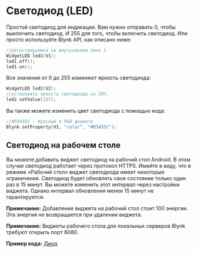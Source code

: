 # Светодиод \(LED\)

Простой светодиод для индикации. Вам нужно отправить 0, чтобы выключить светодиод. И 255 для того, чтобы включить светодиод. Или просто используйте Blynk API, как описано ниже:

```cpp
//регистрируемся на виртуальном пине 1
WidgetLED led1(V1);
led1.off();
led1.on();
```

Все значения от 0 до 255 изменяют яркость светодиода:

```cpp
WidgetLED led2(V2);
//установить яркость светодиода на 50%.
led2.setValue(127);
```

Вы также можете изменить цвет светодиода с помощью кода:

```cpp
//#D3435C - Красный в RGB формате
Blynk.setProperty(V1, "color", "#D3435C");
```

## Светодиод на рабочем столе

Вы можете добавить виджет светодиод на рабочий стол Android. В этом случае светодиод работает через протокол HTTPS. Имейте в виду, что в режиме «Рабочий стол» виджет светодиода имеет некоторые ограничения. Светодиод будет обновлять свое состояние только один раз в 15 минут. Вы можете изменить этот интервал через настройки виджета. Однако интервал обновления менее 15 минут не гарантируется.

**Примечание:** Добавление виджета на рабочий стол стоит 100 энергии. Эта энергия не возвращается при удалении виджета.

**Примечание:** Виджеты рабочего стола для локальных серверов Blynk требуют открыть порт 8080.

**Пример кода:** [Диод](https://github.com/blynkkk/blynk-library/blob/master/examples/Widgets/LED/LED_Blink/LED_Blink.ino)

